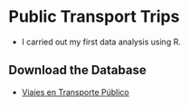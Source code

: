 # Public Transport Trips
- I carried out my first data analysis using R.

## Download the Database
- [Viajes en Transporte Público](https://data.buenosaires.gob.ar/dataset/sube)
